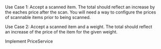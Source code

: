Use Case 1: Accept a scanned item. The total should reflect an increase by the eaches price after the scan. You will need a way to configure the prices of scannable items prior to being scanned.  

Use Case 2: Accept a scanned item and a weight. The total should reflect an increase of the price of the item for the given weight.  

Implement PriceService  
